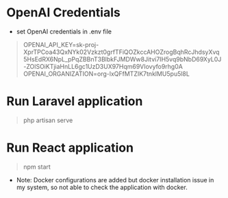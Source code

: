 # OpenAI Credentials
- set OpenAI credentials in .env file

> OPENAI_API_KEY=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
OPENAI_ORGANIZATION=org-lxQFfMTZIK7tnklMU5pu5l8L 

# Run Laravel application

> php artisan serve

# Run React application

> npm start

- Note: Docker configurations are added but docker installation issue in my system, so not able to check the application with docker.